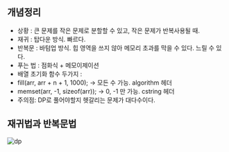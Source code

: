 
## 개념정리

- 상황 : 큰 문제를 작은 문제로 분할할 수 있고, 작은 문제가 반복사용될 때.
- 재귀 : 탑다운 방식. 빠르다.
- 반복문 : 바텀업 방식. 힙 영역을 쓰지 않아 메모리 초과를 막을 수 있다. 느릴 수 있다.
- 푸는 법 : 점화식 + 메모이제이션
- 배열 초기화 함수 두가지 : 
- fill(arr, arr + n + 1, 1000);     -> 모든 수 가능.       algorithm 헤더
- memset(arr, -1, sizeof(arr));     -> 0, -1 만 가능.      cstring 헤더
- 주의점: DP로 풀어야할지 헷갈리는 문제가 대다수이다.  

## 재귀법과 반복문법
![dp](https://user-images.githubusercontent.com/97036481/148887970-ae5e63ee-94c9-4637-bbee-d611825f597f.png)


